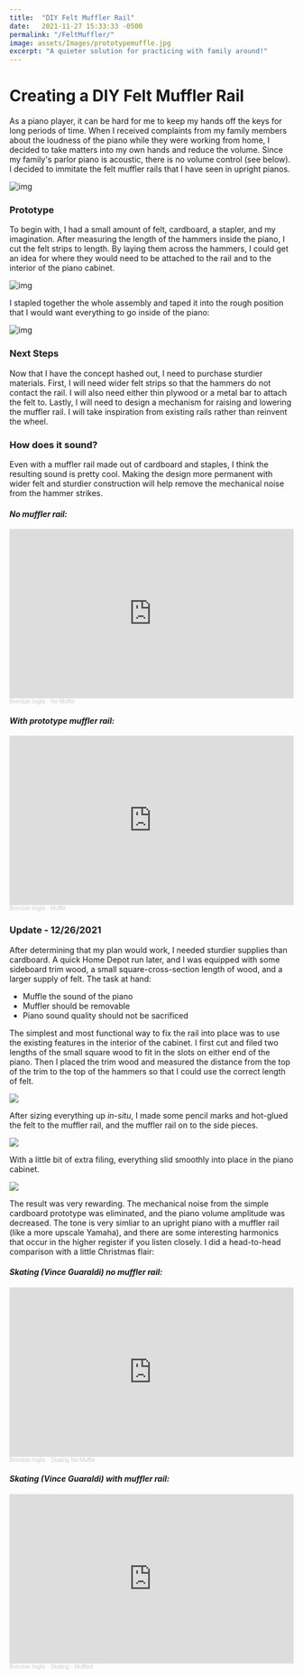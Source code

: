 ```yaml
---
title:  "DIY Felt Muffler Rail"
date:   2021-11-27 15:33:33 -0500
permalink: "/FeltMuffler/"
image: assets/Images/prototypemuffle.jpg
excerpt: "A quieter solution for practicing with family around!"
---
```


# Creating a DIY Felt Muffler Rail
As a piano player, it can be hard for me to keep my hands off the keys for long periods of time. When I received complaints from my family members about the loudness of the piano while they were working from home, I decided to take matters into my own hands and reduce the volume. Since my family's parlor piano is acoustic, there is no volume control (see below). I decided to immitate the felt muffler rails that I have seen in upright pianos. 

![img](/assets/Images/parlorpiano.jpg)

### Prototype 
To begin with, I had a small amount of felt, cardboard, a stapler, and my imagination. After measuring the length of the hammers inside the piano, I cut the felt strips to length. By laying them across the hammers, I could get an idea for where they would need to be attached to the rail and to the interior of the piano cabinet. 

![img](/assets/Images/felt_measure.jpg)

I stapled together the whole assembly and taped it into the rough position that I would want everything to go inside of the piano: 

![img](/assets/Images/prototypemuffle.jpg)

### Next Steps
Now that I have the concept hashed out, I need to purchase sturdier materials. First, I will need wider felt strips so that the hammers do not contact the rail. I will also need either thin plywood or a metal bar to attach the felt to. Lastly, I will need to design a mechanism for raising and lowering the muffler rail. I will take inspiration from existing rails rather than reinvent the wheel. 

### How does it sound? 
Even with a muffler rail made out of cardboard and staples, I think the resulting sound is pretty cool. Making the design more permanent with wider felt and sturdier construction will help remove the mechanical noise from the hammer strikes. 

#### *No muffler rail:*
<iframe width="100%" height="300" scrolling="no" frameborder="no" allow="autoplay" src="https://w.soundcloud.com/player/?url=https%3A//api.soundcloud.com/tracks/1168359253%3Fsecret_token%3Ds-3qO1M2kF4xf&color=%23ff5500&auto_play=false&hide_related=false&show_comments=true&show_user=true&show_reposts=false&show_teaser=true&visual=true"></iframe><div style="font-size: 10px; color: #cccccc;line-break: anywhere;word-break: normal;overflow: hidden;white-space: nowrap;text-overflow: ellipsis; font-family: Interstate,Lucida Grande,Lucida Sans Unicode,Lucida Sans,Garuda,Verdana,Tahoma,sans-serif;font-weight: 100;"><a href="https://soundcloud.com/brendostudio" title="Brendan Inglis" target="_blank" style="color: #cccccc; text-decoration: none;">Brendan Inglis</a> · <a href="https://soundcloud.com/brendostudio/no-muffle/s-3qO1M2kF4xf" title="No Muffle" target="_blank" style="color: #cccccc; text-decoration: none;">No Muffle</a></div>

#### *With prototype muffler rail:*
<iframe width="100%" height="300" scrolling="no" frameborder="no" allow="autoplay" src="https://w.soundcloud.com/player/?url=https%3A//api.soundcloud.com/tracks/1168359265%3Fsecret_token%3Ds-v38FdonFDdb&color=%23ff5500&auto_play=false&hide_related=false&show_comments=true&show_user=true&show_reposts=false&show_teaser=true&visual=true"></iframe><div style="font-size: 10px; color: #cccccc;line-break: anywhere;word-break: normal;overflow: hidden;white-space: nowrap;text-overflow: ellipsis; font-family: Interstate,Lucida Grande,Lucida Sans Unicode,Lucida Sans,Garuda,Verdana,Tahoma,sans-serif;font-weight: 100;"><a href="https://soundcloud.com/brendostudio" title="Brendan Inglis" target="_blank" style="color: #cccccc; text-decoration: none;">Brendan Inglis</a> · <a href="https://soundcloud.com/brendostudio/muffle/s-v38FdonFDdb" title="Muffle" target="_blank" style="color: #cccccc; text-decoration: none;">Muffle</a></div>


### Update - 12/26/2021
After determining that my plan would work, I needed sturdier supplies than cardboard. A quick Home Depot run later, and I was equipped with some sideboard trim wood, a small square-cross-section length of wood, and a larger supply of felt. The task at hand:

- Muffle the sound of the piano
- Muffler should be removable
- Piano sound quality should not be sacrificed

The simplest and most functional way to fix the rail into place was to use the existing features in the interior of the cabinet. I first cut and filed two lengths of the small square wood to fit in the slots on either end of the piano. Then I placed the trim wood and measured the distance from the top of the trim to the top of the hammers so that I could use the correct length of felt. 

![](/assets/Images/muffler_detail.jpg)

After sizing everything up *in-situ*, I made some pencil marks and hot-glued the felt to the muffler rail, and the muffler rail on to the side pieces. 

![](/assets/Images/muffler_assembly.jpg)

With a little bit of extra filing, everything slid smoothly into place in the piano cabinet. 

![](/assets/Images/muffler_installed.jpg)

The result was very rewarding. The mechanical noise from the simple cardboard prototype was eliminated, and the piano volume amplitude was decreased. The tone is very simliar to an upright piano with a muffler rail (like a more upscale Yamaha), and there are some interesting harmonics that occur in the higher register if you listen closely. I did a head-to-head comparison with a little Christmas flair: 

#### *Skating (Vince Guaraldi) no muffler rail:*
<iframe width="100%" height="300" scrolling="no" frameborder="no" allow="autoplay" src="https://w.soundcloud.com/player/?url=https%3A//api.soundcloud.com/tracks/1185422629%3Fsecret_token%3Ds-Zh9hbKawzJR&color=%23ff5500&auto_play=false&hide_related=false&show_comments=true&show_user=true&show_reposts=false&show_teaser=true&visual=true"></iframe><div style="font-size: 10px; color: #cccccc;line-break: anywhere;word-break: normal;overflow: hidden;white-space: nowrap;text-overflow: ellipsis; font-family: Interstate,Lucida Grande,Lucida Sans Unicode,Lucida Sans,Garuda,Verdana,Tahoma,sans-serif;font-weight: 100;"><a href="https://soundcloud.com/brendostudio" title="Brendan Inglis" target="_blank" style="color: #cccccc; text-decoration: none;">Brendan Inglis</a> · <a href="https://soundcloud.com/brendostudio/skating-no-muffle/s-Zh9hbKawzJR" title="Skating No Muffle" target="_blank" style="color: #cccccc; text-decoration: none;">Skating No Muffle</a></div>

#### *Skating (Vince Guaraldi) with muffler rail:*
<iframe width="100%" height="300" scrolling="no" frameborder="no" allow="autoplay" src="https://w.soundcloud.com/player/?url=https%3A//api.soundcloud.com/tracks/1185422947%3Fsecret_token%3Ds-hyj6KmtTGkI&color=%23ff5500&auto_play=false&hide_related=false&show_comments=true&show_user=true&show_reposts=false&show_teaser=true&visual=true"></iframe><div style="font-size: 10px; color: #cccccc;line-break: anywhere;word-break: normal;overflow: hidden;white-space: nowrap;text-overflow: ellipsis; font-family: Interstate,Lucida Grande,Lucida Sans Unicode,Lucida Sans,Garuda,Verdana,Tahoma,sans-serif;font-weight: 100;"><a href="https://soundcloud.com/brendostudio" title="Brendan Inglis" target="_blank" style="color: #cccccc; text-decoration: none;">Brendan Inglis</a> · <a href="https://soundcloud.com/brendostudio/skatingmuffled/s-hyj6KmtTGkI" title="Skating - Muffled" target="_blank" style="color: #cccccc; text-decoration: none;">Skating - Muffled</a></div>
